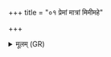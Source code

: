 +++
title = "०१ प्रेमां मात्रां मिमीमहे"

+++
<details><summary>मूलम् (GR)</summary>

प्रेमां मात्रां मिमीमहे  
यथापरं न मासातै । +++(Bhatt. māsatai*)+++  
शते शरत्सु नो पुरा ॥
</details>
